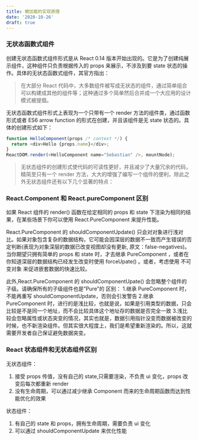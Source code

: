 ```yaml
---
title: 懒加载的实现原理
date: '2020-10-26'
draft: true
---
```


### 无状态函数式组件

创建无状态函数式组件形式是从 React 0.14 版本开始出现的。它是为了创建纯展示组件，这种组件只负责根据传入的 props 来展示，不涉及到要 state 状态的操作。具体的无状态函数式组件，其官方指出：

> 在大部分 React 代码中，大多数组件被写成无状态的组件，通过简单组合可以构建成其他的组件等；这种通过多个简单然后合并成一个大应用的设计模式被提倡。

无状态函数式组件形式上表现为一个只带有一个 render 方法的组件类，通过函数形式或者 ES6 arrow function 的形式在创建，并且该组件是无 state 状态的。具体的创建形式如下：

```js
function HelloComponent(props /* context */) {
  return <div>Hello {props.name}</div>;
}
ReactDOM.render(<HelloComponent name="Sebastian" />, mountNode);
```

> 无状态组件的创建形式使代码的可读性更好，并且减少了大量冗余的代码，精简至只有一个 render 方法，大大的增强了编写一个组件的便利，除此之外无状态组件还有以下几个显著的特点：

### React.Component 和 React.pureComponent 区别

如果 React 组件的 render() 函数在给定相同的 props 和 state 下渲染为相同的结果，在某些场景下你可以使用 React.PureComponent 来提升性能。

React.PureComponent 的 shouldComponentUpdate() 只会对对象进行浅对比。如果对象包含复杂的数据结构，它可能会因深层的数据不一致而产生错误的否定判断(表现为对象深层的数据已改变视图却没有更新, 原文：false-negatives)。当你期望只拥有简单的 props 和 state 时，才去继承 PureComponent ，或者在你知道深层的数据结构已经发生改变时使用 forceUpate() 。或者，考虑使用 不可变对象 来促进嵌套数据的快速比较。

此外,React.PureComponent 的 shouldComponentUpate() 会忽略整个组件的子级。请确保所有的子级组件也是”Pure”的
区别： 1.继承 PureComponent 时，不能再重写 shouldComponentUpdate，否则会引发警告 2.继承 PureComponent 时，进行的是浅比较，也就是说，如果是引用类型的数据，只会比较是不是同一个地址，而不会比较具体这个地址存的数据是否完全一致 3.浅比较会忽略属性或状态突变的情况，其实也就是，数据引用指针没变而数据被改变的时候，也不新渲染组件。但其实很大程度上，我们是希望重新渲染的。所以，这就需要开发者自己保证避免数据突变。

### React 状态组件和无状态组件区别

无状态组件：

1. 接受 props 传值，没有自己的 state,只需要渲染，不负责 ui 变化，props 改变后每次都重新 render
2. 没有生命周期，可以通过减少继承 Component 而来的生命周期函数而达到性能优化的效果

状态组件：

1. 有自己的 state 和 props，拥有生命周期，需要负责 ui 变化
2. 可以通过 shouldComponentUpdate 来优化性能
